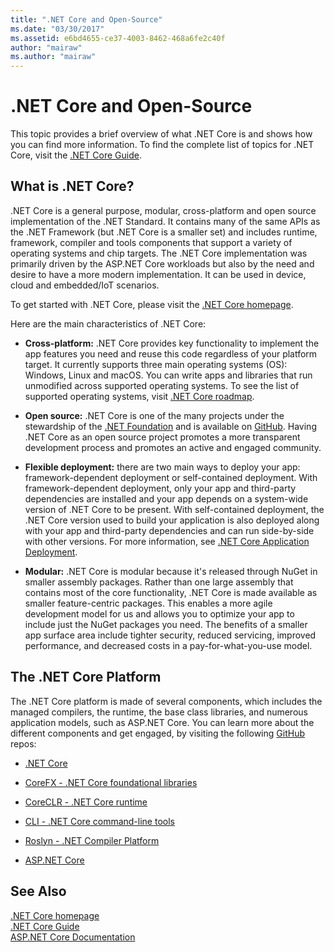 ```yaml
---
title: ".NET Core and Open-Source"
ms.date: "03/30/2017"
ms.assetid: e6bd4655-ce37-4003-8462-468a6fe2c40f
author: "mairaw"
ms.author: "mairaw"
---
```

# .NET Core and Open-Source
This topic provides a brief overview  of what .NET Core is and shows how you can find more information. To find the complete list of topics for .NET Core, visit the [.NET Core Guide](../../core/index.md).
  
<a name="BKMK_WhatisNETCore"></a>   
## What is .NET Core?  
 .NET Core is a general purpose, modular, cross-platform and open source implementation of the .NET Standard. It contains many of the same APIs as the .NET Framework (but .NET Core is a smaller set) and includes runtime, framework, compiler and tools components that support a variety of operating systems and chip targets. The .NET Core implementation was primarily driven by the ASP.NET Core workloads but also by the need and desire to have a more modern implementation. It can be used in device, cloud and embedded/IoT scenarios.  
  
 To get started with .NET Core, please visit the [.NET Core homepage](https://www.microsoft.com/net/core).  
  
 Here are the main characteristics of .NET Core:  
  
- **Cross-platform:** .NET Core provides key functionality to implement the app features you need and reuse this code regardless of your platform target. It currently supports three main operating systems (OS): Windows, Linux and macOS. You can write apps and libraries that run unmodified across supported operating systems. To see the list of supported operating systems, visit [.NET Core roadmap](https://github.com/dotnet/core/blob/master/roadmap.md).
  
- **Open source:** .NET Core is one of the many projects under the stewardship of the [.NET Foundation](http://www.dotnetfoundation.org/) and is available on [GitHub](https://github.com/).  Having .NET Core as an open source project promotes a more transparent development process and promotes an active and engaged community.  
  
- **Flexible deployment:** there are two main ways to deploy your app: framework-dependent deployment or self-contained deployment. With framework-dependent deployment, only your app and third-party dependencies are installed and your app depends on a system-wide version of .NET Core to be present.  With self-contained deployment, the .NET Core version used to build your application is also deployed along with your app and third-party dependencies and can run side-by-side with other versions.    For more information, see [.NET Core Application Deployment](../../core/deploying/index.md).

- **Modular:** .NET Core is modular because it's released through NuGet in smaller assembly packages. Rather than one large assembly that contains most of the core functionality, .NET Core is made available as smaller feature-centric packages. This enables a more agile development model for us and allows you to optimize your app to include just the NuGet packages you need. The benefits of a smaller app surface area include tighter security, reduced servicing, improved performance, and decreased costs in a pay-for-what-you-use model.  
  
## The .NET Core Platform  
 The .NET Core platform is made of several components, which includes the managed compilers, the runtime, the base class libraries, and numerous application models, such as ASP.NET Core. You can learn more about the different components and get engaged, by visiting the following [GitHub](https://github.com/) repos:  
  
- [.NET Core](https://github.com/dotnet/core)  
  
- [CoreFX - .NET Core foundational libraries](https://github.com/dotnet/corefx)  
  
- [CoreCLR - .NET Core runtime](https://github.com/dotnet/coreclr)  
  
- [CLI - .NET Core command-line tools](https://github.com/dotnet/cli)  
  
- [Roslyn - .NET Compiler Platform](https://github.com/dotnet/roslyn)  
  
- [ASP.NET Core](https://github.com/aspnet/home)  
  
## See Also  
 [.NET Core homepage](https://www.microsoft.com/net/core)  
 [.NET Core Guide](../../core/index.md)  
 [ASP.NET Core Documentation](/aspnet/core/)
